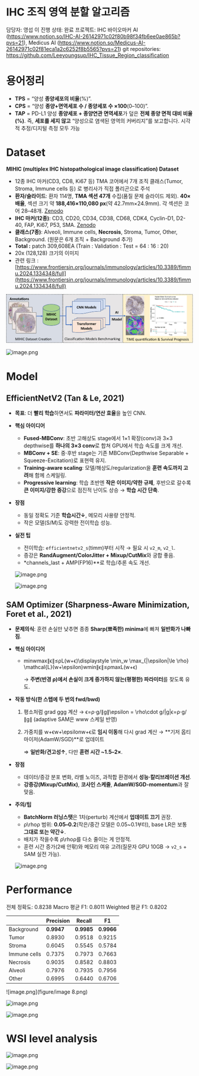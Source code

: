 # IHC 조직 영역 분할 알고리즘

담당자: 영섭 이
진행 상태: 완료
프로젝트: IHC 바이오마커 AI (https://www.notion.so/IHC-AI-26142971c02f80b98f34fb6ee0ae865b?pvs=21), Medicus AI (https://www.notion.so/Medicus-AI-26142971c02f81eca1a2c6252f8b5565?pvs=21)
git repositories: https://github.com/Leeyoungsup/IHC_Tissue_Region_classification

# 용어정리

- **TPS** = “양성 **종양세포의 비율**(%)”.
- **CPS** = “양성 **종양+면역세포 수 / 종양세포 수 ×100**(0–100)”.
- **TAP** = PD-L1 양성 **종양세포 + 종양연관 면역세포**가 덮은 **전체 종양 면적 대비 비율(%)**. 즉, **세포를 세지 않고** “양성으로 염색된 영역의 커버리지”를 보고합니다. 시각적 추정/디지털 측정 모두 가능

# Dataset

**MIHIC (multiplex IHC histopathological image classification) Dataset**

- 12종 IHC 마커(CD3, CD8, Ki67 등) TMA 코어에서 7개 조직 클래스(Tumor, Stroma, Immune cells 등) 로 병리사가 직접 폴리곤으로 주석
- **환자/슬라이드**: 환자 114명, **TMA 섹션 47개** 수집(품질 문제 슬라이드 제외). **40× 배율**, 섹션 크기 약 **188,416×110,080 px**(약 42.7mm×24.9mm). 각 섹션은 코어 28–48개. [Zenodo](https://zenodo.org/records/10065510)
- **IHC 마커(12종)**: CD3, CD20, CD34, CD38, CD68, CDK4, Cyclin-D1, D2-40, FAP, Ki67, P53, SMA. [Zenodo](https://zenodo.org/records/10065510)
- **클래스(7종)**: Alveoli, Immune cells, **Necrosis**, Stroma, Tumor, Other, Background. (원문은 6개 조직 + Background 추가)
- **Total :** patch 309,608EA (Train : Validation : Test = 64 : 16 : 20)
- 20x (128,128) 크기의 이미지
- 관련 링크 : [https://www.frontiersin.org/journals/immunology/articles/10.3389/fimmu.2024.1334348/full](https://www.frontiersin.org/journals/immunology/articles/10.3389/fimmu.2024.1334348/full)

![figure/image.png](figure/image.png)

![image.png](image%201.png)

# Model

## EfficientNetV2 (Tan & Le, 2021)

- **목표**: 더 **빨리 학습**하면서도 **파라미터/연산 효율**을 높인 CNN.
- **핵심 아이디어**
    - **Fused-MBConv**: 초반 고해상도 stage에서 1×1 확장(conv)과 3×3 depthwise를 **하나의 3×3 conv**로 합쳐 GPU에서 학습 속도를 크게 개선.
    - **MBConv + SE**: 중·후반 stage는 기존 MBConv(Depthwise Separable + Squeeze-Excitation)로 표현력 유지.
    - **Training-aware scaling**: 모델/해상도/regularization을 **훈련 속도까지 고려**해 함께 스케일링.
    - **Progressive learning**: 학습 초반엔 **작은 이미지/약한 규제**, 후반으로 갈수록 **큰 이미지/강한 증강**으로 점진적 난이도 상승 → **학습 시간 단축**.
- **장점**
    - 동일 정확도 기준 **학습시간↓**, 메모리 사용량 안정적.
    - 작은 모델(S/M)도 강력한 전이학습 성능.
- **실전 팁**
    - 전이학습: `efficientnetv2_s`(timm)부터 시작 → 필요 시 `v2_m`, `v2_l`.
    - 증강은 **RandAugment/ColorJitter + Mixup/CutMix**와 궁합 좋음.
    - *channels_last + AMP(FP16)**로 학습/추론 속도 개선.
    
    ![image.png](image%202.png)
    
    ![image.png](image%203.png)
    

## SAM Optimizer (Sharpness-Aware Minimization, Foret et al., 2021)

- **문제의식**: 훈련 손실만 낮추면 종종 **Sharp(뾰족한) minima**에 빠져 **일반화가 나빠짐**.
- **핵심 아이디어**
    - min⁡wmax⁡∥ϵ∥≤ρL(w+ϵ)\displaystyle \min_w \max_{\|\epsilon\|\le \rho} \mathcal{L}(w+\epsilon)wmin∥ϵ∥≤ρmaxL(w+ϵ)
        
        → **주변(반경 ρ)에서 손실이 크게 증가하지 않는(평평한) 파라미터**를 찾도록 유도.
        
- **작동 방식(한 스텝에 두 번의 fwd/bwd)**
    1. 평소처럼 grad ggg 계산 → ϵ=ρ⋅g/∥g∥\epsilon = \rho\cdot g/\|g\|ϵ=ρ⋅g/∥g∥ (adaptive SAM은 www 스케일 반영)
    2. 가중치를 w+ϵw+\epsilonw+ϵ로 **임시 이동**해 다시 grad 계산 → **기저 옵티마이저(AdamW/SGD)**로 업데이트
        
        ⇒ **일반화/견고성↑**, 다만 **훈련 시간 ~1.5–2×**.
        
- **장점**
    - 데이터/증강 분포 변화, 라벨 노이즈, 과적합 환경에서 **성능·칼리브레이션 개선**.
    - **강증강(Mixup/CutMix)**, **코사인 스케줄**, **AdamW/SGD-momentum**과 잘 맞음.
- **주의/팁**
    - **BatchNorm 러닝스탯**은 1차(perturb) 계산에서 **업데이트 끄기** 권장.
    - ρ\rhoρ 범위: **0.05–0.2**(작은/중간 모델은 0.05~0.1부터), base LR은 보통 **그대로 또는 약간↓**.
    - 배치가 작을수록 ρ\rhoρ를 다소 줄이는 게 안정적.
    - 훈련 시간 증가(2배 안팎)와 메모리 여유 고려(질문자 GPU 10GB → `v2_s` + SAM 실전 가능).
    
    ![image.png](image%204.png)
    

# Performance

전체 정확도: 0.8238
Macro 평균 F1: 0.8011
Weighted 평균 F1: 0.8202

|  | Precision | Recall |  F1 |
| --- | --- | --- | --- |
| Background  | **0.9947** | **0.9985** | **0.9966** |
| Tumor | 0.8930 | 0.9518 |  0.9215 |
| Stroma | 0.6045 | 0.5545 | 0.5784 |
| Immune cells | 0.7375 | 0.7973 | 0.7663 |
| Necrosis | 0.9035 | 0.8582 | 0.8803 |
| Alveoli | 0.7976 | 0.7935 | 0.7956 |
| Other  | 0.6995 | 0.6440 | 0.6706 |

![image.png](figure/image 8.png)

![image.png](image%206.png)

![image.png](image%207.png)

# WSI level analysis

![image.png](image%208.png)

![image.png](image%209.png)